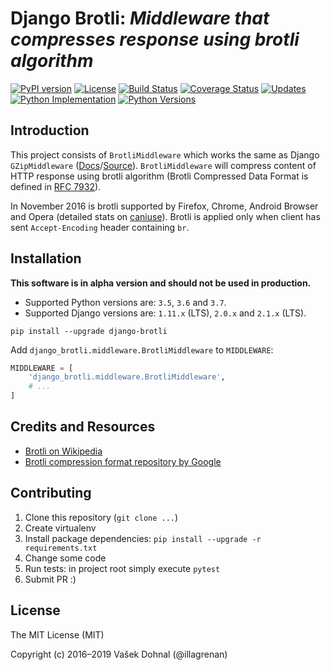 # Django Brotli: *Middleware that compresses response using brotli algorithm*

[![PyPI version](https://img.shields.io/pypi/v/django-brotli.svg)](https://pypi.python.org/pypi/django-brotli)
[![License](https://img.shields.io/badge/license-MIT-blue.svg)](https://pypi.python.org/pypi/django-brotli/)
[![Build Status](https://img.shields.io/travis/illagrenan/django-brotli.svg)](https://travis-ci.org/illagrenan/django-brotli)
[![Coverage Status](https://img.shields.io/coveralls/illagrenan/django-brotli.svg)](https://coveralls.io/github/illagrenan/django-brotli?branch=master)
[![Updates](https://pyup.io/repos/github/illagrenan/django-brotli/shield.svg)](https://pyup.io/repos/github/illagrenan/django-brotli/)
[![Python Implementation](https://img.shields.io/pypi/implementation/django-brotli.svg)](https://pypi.python.org/pypi/django_brotli/)
[![Python Versions](https://img.shields.io/pypi/pyversions/django-brotli.svg)](https://pypi.python.org/pypi/django_brotli/)

## Introduction

This project consists of `BrotliMiddleware` which works the same as Django `GZipMiddleware` ([Docs](https://docs.djangoproject.com/en/dev/ref/middleware/#module-django.middleware.gzip)/[Source](https://github.com/django/django/blob/master/django/middleware/gzip.py#L10-L52)). `BrotliMiddleware` will compress content of HTTP response using brotli algorithm (Brotli Compressed Data Format is defined in [RFC 7932](https://www.ietf.org/rfc/rfc7932.txt)).

In November 2016 is brotli supported by Firefox, Chrome, Android Browser and Opera (detailed stats on [caniuse](http://caniuse.com/#search=brotli)). Brotli is applied only when client has sent `Accept-Encoding` header containing `br`.

## Installation

**This software is in alpha version and should not be used in production.**

- Supported Python versions are: `3.5`, `3.6` and `3.7`.
- Supported Django versions are: `1.11.x` (LTS), `2.0.x` and `2.1.x` (LTS).

```shell
pip install --upgrade django-brotli
```

Add `django_brotli.middleware.BrotliMiddleware` to `MIDDLEWARE`:

```python
MIDDLEWARE = [
    'django_brotli.middleware.BrotliMiddleware',
    # ...
]
```

## Credits and Resources

- [Brotli on Wikipedia](https://en.wikipedia.org/wiki/Brotli)
- [Brotli compression format repository by Google](https://github.com/google/brotli)

## Contributing

1. Clone this repository (`git clone ...`)
2. Create virtualenv
3. Install package dependencies: `pip install --upgrade -r requirements.txt`
4. Change some code
5. Run tests: in project root simply execute `pytest`
6. Submit PR :)

## License

The MIT License (MIT)

Copyright (c) 2016–2019 Vašek Dohnal (@illagrenan)
